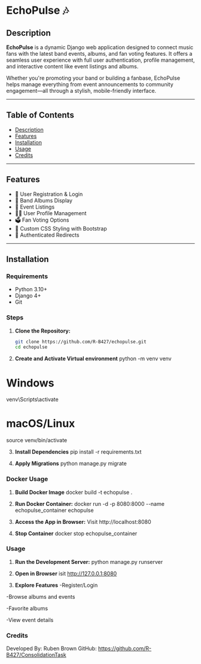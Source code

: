 # EchoPulse 🎶

## Description
**EchoPulse** is a dynamic Django web application designed to connect music fans with the latest band events, albums, and fan voting features. It offers a seamless user experience with full user authentication, profile management, and interactive content like event listings and albums.

Whether you're promoting your band or building a fanbase, EchoPulse helps manage everything from event announcements to community engagement—all through a stylish, mobile-friendly interface.

---

## Table of Contents
- [Description](#description)
- [Features](#features)
- [Installation](#installation)
- [Usage](#usage)
- [Credits](#credits)

---

## Features
- 🎤 User Registration & Login
- 🎵 Band Albums Display
- 📅 Event Listings
- 🧑‍💼 User Profile Management
- 🗳️ Fan Voting Options
- 🎨 Custom CSS Styling with Bootstrap
- 🔐 Authenticated Redirects

---

## Installation

### Requirements
- Python 3.10+
- Django 4+
- Git

### Steps
1. **Clone the Repository:**
   ```bash
   git clone https://github.com/R-B427/echopulse.git
   cd echopulse

2. **Create and Activate Virtual environment**
python -m venv venv
# Windows
venv\Scripts\activate
# macOS/Linux
source venv/bin/activate

3. **Install Dependencies**
pip install -r requirements.txt

4. **Apply Migrations**
python manage.py migrate

### Docker Usage
1. **Build Docker Image**
docker build -t echopulse .

2. **Run Docker Container:**
docker run -d -p 8080:8000 --name echopulse_container echopulse

3. **Access the App in Browser:**
Visit http://localhost:8080

4. **Stop Container**
docker stop echopulse_container


### Usage

1. **Run the Development Server:**
python manage.py runserver

2. **Open in Browser**
isit http://127.0.0.1:8080

3. **Explore Features**
-Register/Login

-Browse albums and events

-Favorite albums

-View event details

### Credits
Developed By: Ruben Brown
GitHub: https://github.com/R-B427/ConsolidationTask